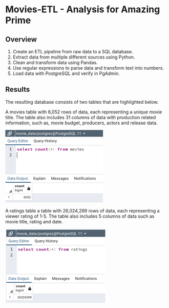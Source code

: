 # Movies-ETL - Analysis for Amazing Prime

## Overview

1. Create an ETL pipeline from raw data to a SQL database.
2. Extract data from multiple different sources using Python.
3. Clean and transform data using Pandas.
4. Use regular expressions to parse data and transform text into numbers.
5. Load data with PostgreSQL and verify in PgAdmin.

## Results

The resulting database consists of two tables that are highlighted below.

A movies table with 6,052 rows of data, each representing a unique movie title. The table also includes 31 columns of data with production related information, such as, movie budget, producers, actors and release data. 

![movies](https://github.com/jbowman86/Movies-ETL/blob/353f694bbdc0c061a8a265636df8e946e4caba16/Resources/movies_query.png)

A ratings table a table with 26,024,289 rows of data, each representing a viewer rating of 1-5. The table also includes 5 columns of data such as movie title, rating and date.

![ratings](https://github.com/jbowman86/Movies-ETL/blob/353f694bbdc0c061a8a265636df8e946e4caba16/Resources/ratings_query.png)
